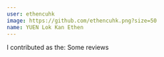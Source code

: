 ```yaml
---
user: ethencuhk
image: https://github.com/ethencuhk.png?size=50
name: YUEN Lok Kan Ethen
---
```

I contributed as the: Some reviews

